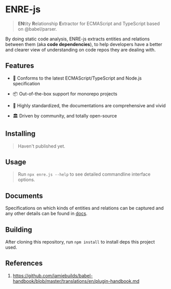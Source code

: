 # ENRE-js

> **EN**tity **R**elationship **E**xtractor for ECMAScript and
> TypeScript based on @babel/parser.

By doing static code analysis, ENRE-js extracts entities and
relations between them (aka **code dependencies**), to help
developers have a better and clearer view of understanding on
code repos they are dealing with.

## Features

* 📃 Conforms to the latest ECMAScript/TypeScript and Node.js
  specification

* 📦 Out-of-the-box support for monorepo projects

* 📐 Highly standardized, the documentations are comprehensive
  and vivid

* 🏛 Driven by community, and totally open-source

## Installing

> Haven't published yet.

## Usage

> Run `npx enre.js --help` to see detailed commandline interface
> options.

## Documents

Specifications on which kinds of entities and relations can be
captured and any other details can be found
in [docs](docs/README.md).

## Building

After cloning this repository, run `npm install` to install deps
this project used.

## References

1. https://github.com/jamiebuilds/babel-handbook/blob/master/translations/en/plugin-handbook.md
